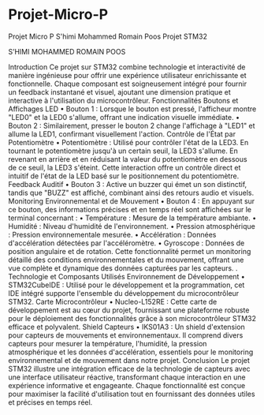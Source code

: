 # Projet-Micro-P
Projet Micro P S'himi Mohammed Romain Poos
Projet STM32

S’HIMI MOHAMMED 
ROMAIN POOS

Introduction
Ce projet sur STM32 combine technologie et interactivité de manière ingénieuse pour offrir une expérience utilisateur enrichissante et fonctionnelle. Chaque composant est soigneusement intégré pour fournir un feedback instantané et visuel, ajoutant une dimension pratique et interactive à l'utilisation du microcontrôleur.
Fonctionnalités
Boutons et Affichages LED
•	Bouton 1 : Lorsque le bouton est pressé, l'afficheur montre "LED0" et la LED0 s'allume, offrant une indication visuelle immédiate.
•	Bouton 2 : Similairement, presser le bouton 2 change l'affichage à "LED1" et allume la LED1, confirmant visuellement l'action.
Contrôle de l'État par Potentiomètre
•	Potentiomètre : Utilisé pour contrôler l'état de la LED3. En tournant le potentiomètre jusqu'à un certain seuil, la LED3 s'allume. En revenant en arrière et en réduisant la valeur du potentiomètre en dessous de ce seuil, la LED3 s'éteint. Cette interaction offre un contrôle direct et intuitif de l'état de la LED basé sur le positionnement du potentiomètre.
Feedback Auditif
•	Bouton 3 : Active un buzzer qui émet un son distinctif, tandis que "BUZZ" est affiché, combinant ainsi des retours audio et visuels.
Monitoring Environnemental et de Mouvement
•	Bouton 4 : En appuyant sur ce bouton, des informations précises et en temps réel sont affichées sur le terminal concernant :
•	Température : Mesure de la température ambiante.
•	Humidité : Niveau d'humidité de l'environnement.
•	Pression atmosphérique : Pression environnementale mesurée.
•	Accélération : Données d'accélération détectées par l'accéléromètre.
•	Gyroscope : Données de position angulaire et de rotation.
Cette fonctionnalité permet un monitoring détaillé des conditions environnementales et du mouvement, offrant une vue complète et dynamique des données capturées par les capteurs.
.
Technologie et Composants Utilisés
Environnement de Développement
•	STM32CubeIDE : Utilisé pour le développement et la programmation, cet IDE intégré supporte l'ensemble du développement du microcontrôleur STM32.
Carte Microcontrôleur
•	Nucleo-L152RE : Cette carte de développement est au cœur du projet, fournissant une plateforme robuste pour le déploiement des fonctionnalités grâce à son microcontrôleur STM32 efficace et polyvalent.
Shield Capteurs
•	IKS01A3 : Un shield d'extension pour capteurs de mouvements et environnementaux. Il comprend divers capteurs pour mesurer la température, l'humidité, la pression atmosphérique et les données d'accélération, essentiels pour le monitoring environnemental et de mouvement dans notre projet.
Conclusion
Le projet STM32 illustre une intégration efficace de la technologie de capteurs avec une interface utilisateur réactive, transformant chaque interaction en une expérience informative et engageante. Chaque fonctionnalité est conçue pour maximiser la facilité d'utilisation tout en fournissant des données utiles et précises en temps réel.
